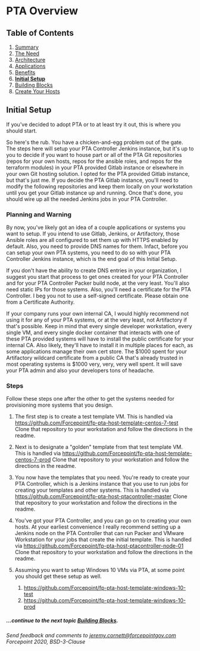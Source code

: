 # PTA Overview

## Table of Contents

1. [Summary](README.md)
1. [The Need](the_need.md)
1. [Architecture](architecture.md)
1. [Applications](applications.md)
1. [Benefits](benefits.md)
1. __[Initial Setup](initial_setup.md)__
1. [Building Blocks](building_blocks.md)
1. [Create Your Hosts](create_your_hosts.md)

## Initial Setup

If you've decided to adopt PTA or to at least try it out, this is where you should start.

So here's the rub. You have a chicken-and-egg problem out of the gate. The steps here
will setup your PTA Controller Jenkins instance, but it's up to you to decide if you want to
house part or all of the PTA Git repositories (repos for your own hosts, repos for the ansible roles, and 
repos for the terraform modules) in your PTA provided Gitlab instance or elsewhere in your own
Git hosting solution. I opted for the PTA provided Gitlab instance, but that's just me.
If you decide the PTA Gitlab instance, you'll need to modify the following repositories
and keep them locally on your workstation until you get your Gitlab instance up and running.
Once that's done, you should wire up all the needed Jenkins jobs in your PTA Controller.

### Planning and Warning

By now, you've likely got an idea of a couple applications or systems you want to setup. If you intend
to use Gitlab, Jenkins, or Artifactory, those Ansible roles are all configured to set them up with
HTTPS enabled by default. Also, you need to provide DNS names for them. Infact, before you can setup
your own PTA systems, you need to do so with your PTA Controller Jenkins instance, 
which is the end goal of this Initial Setup.

If you don't have the ability to create DNS entries in your organization, I suggest you start that process
to get ones created for your PTA Controller and for your PTA Controller Packer build node, at the very least.
You'll also need static IPs for those systems. Also, you'll need a certificate for the PTA Controller.
I beg you not to use a self-signed certificate. Please obtain one from a Certificate Authority.

If your company runs your own internal CA, I would highly recommend not using it for any of your PTA systems,
or at the very least, not Artifactory if that's possible. Keep in mind that every single developer workstation, 
every single VM, and every single docker container that interacts with one of these PTA provided systems
will have to install the public certificate for your internal CA. Also likely, they'll have to install
it in multiple places for each, as some applications manage their own cert store.
The $1000 spent for your Artifactory wildcard certificate from a public CA that's already trusted
in most operating systems is $1000 very, very, very well spent. It will save your PTA admin and also 
your developers tons of headache.

### Steps

Follow these steps one after the other to get the systems needed for provisioning more systems that
you design.

1. The first step is to create a test template VM.
This is handled via https://github.com/Forcepoint/fp-pta-host-template-centos-7-test
Clone that repository to your workstation and follow the directions in the readme.

1. Next is to designate a "golden" template from that test template VM.
This is handled via https://github.com/Forcepoint/fp-pta-host-template-centos-7-prod
Clone that repository to your workstation and follow the directions in the readme.

1. You now have the templates that you need. You're ready to create your PTA Controller, which is a
Jenkins instance that you use to run jobs for creating your templates and other systems.
This is handled via https://github.com/Forcepoint/fp-pta-host-ptacontroller-master
Clone that repository to your workstation and follow the directions in the readme.

1. You've got your PTA Controller, and you can go on to creating your own hosts. At your earliest
convenience I really recommend setting up a Jenkins node on the PTA Controller that can run Packer
and VMware Workstation for your jobs that create the initial template.
This is handled via https://github.com/Forcepoint/fp-pta-host-ptacontroller-node-01
Clone that repository to your workstation and follow the directions in the readme.

1. Assuming you want to setup Windows 10 VMs via PTA, at some point you should get these setup as well.
    1. https://github.com/Forcepoint/fp-pta-host-template-windows-10-test
    1. https://github.com/Forcepoint/fp-pta-host-template-windows-10-prod

##### ...continue to the next topic [Building Blocks](building_blocks.md).

_Send feedback and comments to [jeremy.cornett@forcepointgov.com](mailto:jeremy.cornett@forcepointgov.com) Forcepoint 2020, BSD-3-Clause_